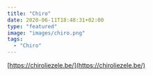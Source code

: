 ```yaml
---
title: "Chiro"
date: 2020-06-11T18:48:31+02:00
type: "featured"
image: "images/chiro.png"
tags:
  - "Chiro"
---
```

[https://chiroliezele.be/](https://chiroliezele.be/)

